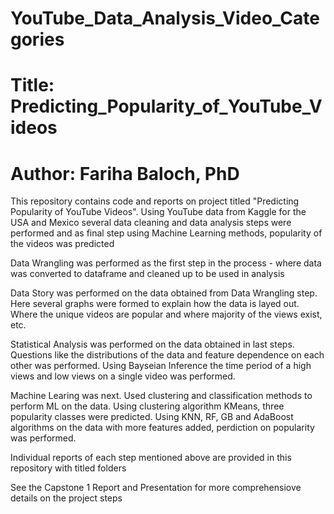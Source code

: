 # YouTube_Data_Analysis_Video_Categories

# Title: Predicting_Popularity_of_YouTube_Videos

# Author: Fariha Baloch, PhD

This repository contains code and reports on project titled "Predicting Popularity of YouTube Videos". Using YouTube data from Kaggle for the USA and Mexico several data cleaning and data analysis steps were performed and as final step using Machine Learning methods, popularity of the videos was predicted

Data Wrangling was performed as the first step in the process - where data was converted to dataframe and cleaned up to be used in analysis

Data Story was performed on the data obtained from Data Wrangling step. Here several graphs were formed to explain how the data is layed out. Where the unique videos are popular and where majority of the views exist, etc.

Statistical Analysis was performed on the data obtained in last steps. Questions like the distributions of the data and feature dependence on each other was performed. Using Bayseian Inference the time period of a high views and low views on a single video was performed. 

Machine Learing was next. Used clustering and classification methods to perform ML on the data. Using clustering algorithm KMeans, three popularity classes were predicted. Using KNN, RF, GB and AdaBoost algorithms on the data with more features added, perdiction on popularity was performed.

Individual reports of each step mentioned above are provided in this repository with titled folders

See the Capstone 1 Report and Presentation for more comprehensiove details on the project steps

